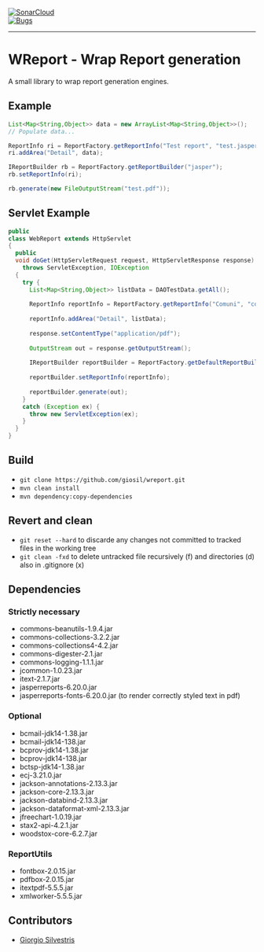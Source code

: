 [![SonarCloud](https://sonarcloud.io/images/project_badges/sonarcloud-black.svg)](https://sonarcloud.io/summary/new_code?id=giosil_wreport)
<br/>
[![Bugs](https://sonarcloud.io/api/project_badges/measure?project=giosil_wreport&metric=bugs)](https://sonarcloud.io/summary/new_code?id=giosil_wreport)

---

# WReport - Wrap Report generation

A small library to wrap report generation engines.

## Example

```java
List<Map<String,Object>> data = new ArrayList<Map<String,Object>>();
// Populate data...

ReportInfo ri = ReportFactory.getReportInfo("Test report", "test.jasper");
ri.addArea("Detail", data);

IReportBuilder rb = ReportFactory.getReportBuilder("jasper");
rb.setReportInfo(ri);

rb.generate(new FileOutputStream("test.pdf"));
```

## Servlet Example
```java
public 
class WebReport extends HttpServlet
{
  public 
  void doGet(HttpServletRequest request, HttpServletResponse response) 
    throws ServletException, IOException 
  {
    try {
      List<Map<String,Object>> listData = DAOTestData.getAll();
      
      ReportInfo reportInfo = ReportFactory.getReportInfo("Comuni", "comuni.jasper");
      
      reportInfo.addArea("Detail", listData);
      
      response.setContentType("application/pdf");
      
      OutputStream out = response.getOutputStream();
      
      IReportBuilder reportBuilder = ReportFactory.getDefaultReportBuilder();
      
      reportBuilder.setReportInfo(reportInfo);
      
      reportBuilder.generate(out);
    } 
    catch (Exception ex) {
      throw new ServletException(ex);
    }
  }
}
```

## Build

- `git clone https://github.com/giosil/wreport.git`
- `mvn clean install`
- `mvn dependency:copy-dependencies`

## Revert and clean 

- `git reset --hard` to discarde any changes not committed to tracked files in the working tree
- `git clean -fxd` to delete untracked file recursively (f) and directories (d) also in .gitignore (x)

## Dependencies

### Strictly necessary

- commons-beanutils-1.9.4.jar
- commons-collections-3.2.2.jar
- commons-collections4-4.2.jar
- commons-digester-2.1.jar
- commons-logging-1.1.1.jar
- jcommon-1.0.23.jar
- itext-2.1.7.jar
- jasperreports-6.20.0.jar
- jasperreports-fonts-6.20.0.jar (to render correctly styled text in pdf)

### Optional

- bcmail-jdk14-1.38.jar
- bcmail-jdk14-138.jar
- bcprov-jdk14-1.38.jar
- bcprov-jdk14-138.jar
- bctsp-jdk14-1.38.jar
- ecj-3.21.0.jar
- jackson-annotations-2.13.3.jar
- jackson-core-2.13.3.jar
- jackson-databind-2.13.3.jar
- jackson-dataformat-xml-2.13.3.jar
- jfreechart-1.0.19.jar
- stax2-api-4.2.1.jar
- woodstox-core-6.2.7.jar

### ReportUtils

- fontbox-2.0.15.jar
- pdfbox-2.0.15.jar
- itextpdf-5.5.5.jar
- xmlworker-5.5.5.jar

## Contributors

* [Giorgio Silvestris](https://github.com/giosil)
